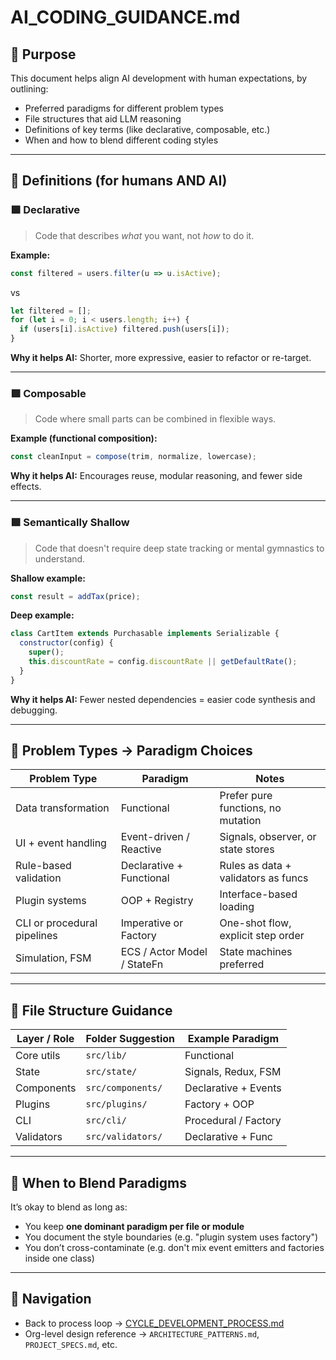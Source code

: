 # AI_CODING_GUIDANCE.md

## 📘 Purpose
This document helps align AI development with human expectations, by outlining:
- Preferred paradigms for different problem types
- File structures that aid LLM reasoning
- Definitions of key terms (like declarative, composable, etc.)
- When and how to blend different coding styles

---

## 🧠 Definitions (for humans AND AI)

### 🟩 Declarative
> Code that describes *what* you want, not *how* to do it.

**Example:**
```js
const filtered = users.filter(u => u.isActive);
```
vs
```js
let filtered = [];
for (let i = 0; i < users.length; i++) {
  if (users[i].isActive) filtered.push(users[i]);
}
```
**Why it helps AI:** Shorter, more expressive, easier to refactor or re-target.

---

### 🟩 Composable
> Code where small parts can be combined in flexible ways.

**Example (functional composition):**
```js
const cleanInput = compose(trim, normalize, lowercase);
```
**Why it helps AI:** Encourages reuse, modular reasoning, and fewer side effects.

---

### 🟩 Semantically Shallow
> Code that doesn't require deep state tracking or mental gymnastics to understand.

**Shallow example:**
```js
const result = addTax(price);
```
**Deep example:**
```js
class CartItem extends Purchasable implements Serializable {
  constructor(config) {
    super();
    this.discountRate = config.discountRate || getDefaultRate();
  }
}
```
**Why it helps AI:** Fewer nested dependencies = easier code synthesis and debugging.

---

## 🧩 Problem Types → Paradigm Choices

| Problem Type                   | Paradigm                   | Notes                                  |
|-------------------------------|-----------------------------|----------------------------------------|
| Data transformation           | Functional                  | Prefer pure functions, no mutation     |
| UI + event handling           | Event-driven / Reactive     | Signals, observer, or state stores     |
| Rule-based validation         | Declarative + Functional    | Rules as data + validators as funcs    |
| Plugin systems                | OOP + Registry              | Interface-based loading                |
| CLI or procedural pipelines   | Imperative or Factory       | One-shot flow, explicit step order     |
| Simulation, FSM               | ECS / Actor Model / StateFn | State machines preferred               |

---

## 🧱 File Structure Guidance

| Layer / Role      | Folder Suggestion        | Example Paradigm      |
|------------------|--------------------------|------------------------|
| Core utils       | `src/lib/`               | Functional             |
| State            | `src/state/`             | Signals, Redux, FSM    |
| Components       | `src/components/`        | Declarative + Events   |
| Plugins          | `src/plugins/`           | Factory + OOP          |
| CLI              | `src/cli/`               | Procedural / Factory   |
| Validators       | `src/validators/`        | Declarative + Func     |

---

## 🔀 When to Blend Paradigms
It’s okay to blend as long as:
- You keep **one dominant paradigm per file or module**
- You document the style boundaries (e.g. "plugin system uses factory")
- You don’t cross-contaminate (e.g. don't mix event emitters and factories inside one class)

---

## 🔄 Navigation
- Back to process loop → [CYCLE_DEVELOPMENT_PROCESS.md](../persistent/CYCLE_DEVELOPMENT_PROCESS.md)
- Org-level design reference → `ARCHITECTURE_PATTERNS.md`, `PROJECT_SPECS.md`, etc.
